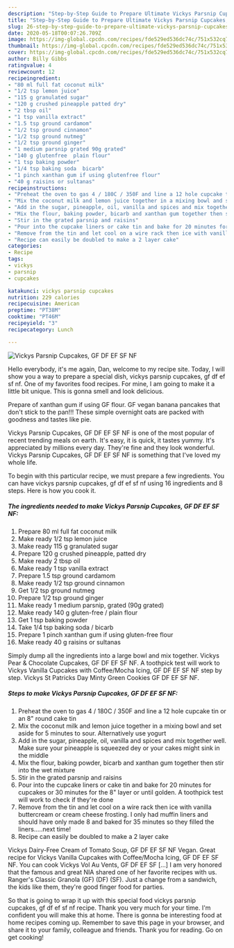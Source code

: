 ```yaml
---
description: "Step-by-Step Guide to Prepare Ultimate Vickys Parsnip Cupcakes, GF DF EF SF NF"
title: "Step-by-Step Guide to Prepare Ultimate Vickys Parsnip Cupcakes, GF DF EF SF NF"
slug: 26-step-by-step-guide-to-prepare-ultimate-vickys-parsnip-cupcakes-gf-df-ef-sf-nf
date: 2020-05-18T00:07:26.709Z
image: https://img-global.cpcdn.com/recipes/fde529ed536dc74c/751x532cq70/vickys-parsnip-cupcakes-gf-df-ef-sf-nf-recipe-main-photo.jpg
thumbnail: https://img-global.cpcdn.com/recipes/fde529ed536dc74c/751x532cq70/vickys-parsnip-cupcakes-gf-df-ef-sf-nf-recipe-main-photo.jpg
cover: https://img-global.cpcdn.com/recipes/fde529ed536dc74c/751x532cq70/vickys-parsnip-cupcakes-gf-df-ef-sf-nf-recipe-main-photo.jpg
author: Billy Gibbs
ratingvalue: 4
reviewcount: 12
recipeingredient:
- "80 ml full fat coconut milk"
- "1/2 tsp lemon juice"
- "115 g granulated sugar"
- "120 g crushed pineapple patted dry"
- "2 tbsp oil"
- "1 tsp vanilla extract"
- "1.5 tsp ground cardamom"
- "1/2 tsp ground cinnamon"
- "1/2 tsp ground nutmeg"
- "1/2 tsp ground ginger"
- "1 medium parsnip grated 90g grated"
- "140 g glutenfree  plain flour"
- "1 tsp baking powder"
- "1/4 tsp baking soda  bicarb"
- "1 pinch xanthan gum if using glutenfree flour"
- "40 g raisins or sultanas"
recipeinstructions:
- "Preheat the oven to gas 4 / 180C / 350F and line a 12 hole cupcake tin or an 8&#34; round cake tin"
- "Mix the coconut milk and lemon juice together in a mixing bowl and set aside for 5 minutes to sour. Alternatively use yogurt"
- "Add in the sugar, pineapple, oil, vanilla and spices and mix together well. Make sure your pineapple is squeezed dey or your cakes might sink in the middle"
- "Mix the flour, baking powder, bicarb and xanthan gum together then stir into the wet mixture"
- "Stir in the grated parsnip and raisins"
- "Pour into the cupcake liners or cake tin and bake for 20 minutes for cupcakes or 30 minutes for the 8&#34; layer or until golden. A toothpick test will work to check if they&#39;re done"
- "Remove from the tin and let cool on a wire rack then ice with vanilla buttercream or cream cheese frosting. I only had muffin liners and should have only made 8 and baked for 35 minutes so they filled the liners.....next time!"
- "Recipe can easily be doubled to make a 2 layer cake"
categories:
- Recipe
tags:
- vickys
- parsnip
- cupcakes

katakunci: vickys parsnip cupcakes 
nutrition: 229 calories
recipecuisine: American
preptime: "PT38M"
cooktime: "PT46M"
recipeyield: "3"
recipecategory: Lunch

---
```



![Vickys Parsnip Cupcakes, GF DF EF SF NF](https://img-global.cpcdn.com/recipes/fde529ed536dc74c/751x532cq70/vickys-parsnip-cupcakes-gf-df-ef-sf-nf-recipe-main-photo.jpg)

Hello everybody, it's me again, Dan, welcome to my recipe site. Today, I will show you a way to prepare a special dish, vickys parsnip cupcakes, gf df ef sf nf. One of my favorites food recipes. For mine, I am going to make it a little bit unique. This is gonna smell and look delicious.

Prepare of xanthan gum if using GF flour. GF vegan banana pancakes that don&#39;t stick to the pan!!! These simple overnight oats are packed with goodness and tastes like pie.

Vickys Parsnip Cupcakes, GF DF EF SF NF is one of the most popular of recent trending meals on earth. It's easy, it is quick, it tastes yummy. It's appreciated by millions every day. They're fine and they look wonderful. Vickys Parsnip Cupcakes, GF DF EF SF NF is something that I've loved my whole life.


To begin with this particular recipe, we must prepare a few ingredients. You can have vickys parsnip cupcakes, gf df ef sf nf using 16 ingredients and 8 steps. Here is how you cook it.

<!--inarticleads1-->

##### The ingredients needed to make Vickys Parsnip Cupcakes, GF DF EF SF NF:

1. Prepare 80 ml full fat coconut milk
1. Make ready 1/2 tsp lemon juice
1. Make ready 115 g granulated sugar
1. Prepare 120 g crushed pineapple, patted dry
1. Make ready 2 tbsp oil
1. Make ready 1 tsp vanilla extract
1. Prepare 1.5 tsp ground cardamom
1. Make ready 1/2 tsp ground cinnamon
1. Get 1/2 tsp ground nutmeg
1. Prepare 1/2 tsp ground ginger
1. Make ready 1 medium parsnip, grated (90g grated)
1. Make ready 140 g gluten-free / plain flour
1. Get 1 tsp baking powder
1. Take 1/4 tsp baking soda / bicarb
1. Prepare 1 pinch xanthan gum if using gluten-free flour
1. Make ready 40 g raisins or sultanas


Simply dump all the ingredients into a large bowl and mix together. Vickys Pear &amp; Chocolate Cupcakes, GF DF EF SF NF. A toothpick test will work to Vickys Vanilla Cupcakes with Coffee/Mocha Icing, GF DF EF SF NF step by step. Vickys St Patricks Day Minty Green Cookies GF DF EF SF NF. 

<!--inarticleads2-->

##### Steps to make Vickys Parsnip Cupcakes, GF DF EF SF NF:

1. Preheat the oven to gas 4 / 180C / 350F and line a 12 hole cupcake tin or an 8&#34; round cake tin
1. Mix the coconut milk and lemon juice together in a mixing bowl and set aside for 5 minutes to sour. Alternatively use yogurt
1. Add in the sugar, pineapple, oil, vanilla and spices and mix together well. Make sure your pineapple is squeezed dey or your cakes might sink in the middle
1. Mix the flour, baking powder, bicarb and xanthan gum together then stir into the wet mixture
1. Stir in the grated parsnip and raisins
1. Pour into the cupcake liners or cake tin and bake for 20 minutes for cupcakes or 30 minutes for the 8&#34; layer or until golden. A toothpick test will work to check if they&#39;re done
1. Remove from the tin and let cool on a wire rack then ice with vanilla buttercream or cream cheese frosting. I only had muffin liners and should have only made 8 and baked for 35 minutes so they filled the liners.....next time!
1. Recipe can easily be doubled to make a 2 layer cake


Vickys Dairy-Free Cream of Tomato Soup, GF DF EF SF NF Vegan. Great recipe for Vickys Vanilla Cupcakes with Coffee/Mocha Icing, GF DF EF SF NF. You can cook Vickys Vol Au Vents, GF DF EF SF […] I am very honored that the famous and great NIA shared one of her favorite recipes with us. Ranger&#39;s Classic Granola (GF) (DF) (SF). Just a change from a sandwich, the kids like them, they&#39;re good finger food for parties. 

So that is going to wrap it up with this special food vickys parsnip cupcakes, gf df ef sf nf recipe. Thank you very much for your time. I'm confident you will make this at home. There is gonna be interesting food at home recipes coming up. Remember to save this page in your browser, and share it to your family, colleague and friends. Thank you for reading. Go on get cooking!
